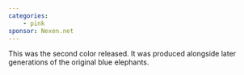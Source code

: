 ```yaml
---
categories:
    - pink
sponsor: Nexen.net
---
```

This was the second color released. It was produced alongside later generations
of the original blue elephants.